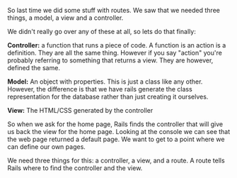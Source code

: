 So last time we did some stuff with routes. We saw that we needed three things, a model, a view and a controller.

We didn't really go over any of these at all, so lets do that finally:

**Controller:** a function that runs a piece of code. A function is an action is a definition. They are all the same thing. However if you say "action" you're probably referring to something that returns a view. They are however, defined the same.

**Model:** An object with properties. This is just a class like any other. However, the difference is that we have rails generate the class representation for the database rather than just creating it ourselves.

**View:** The HTML/CSS generated by the controller

So when we ask for the home page, Rails finds the controller that will give us back the view for the home page. Looking at the console we can see that the web page returned a default page. We want to get to a point where we can define our own pages.

We need three things for this: a controller, a view, and a route. A route tells Rails where to find the controller and the view.
